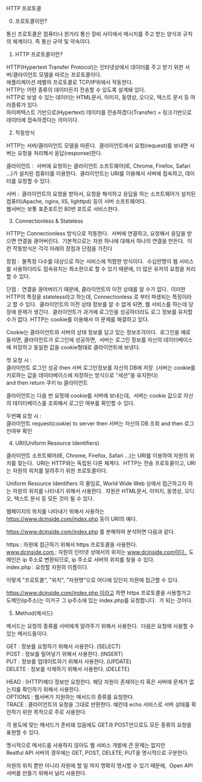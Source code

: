 HTTP 프로토콜

0. 프로토콜이란?

통신 프로토콜은 컴퓨터나 원거리 통신 장비 사이에서 메시지를 주고 받는 양식과 규칙의 체계이다. 즉 통신 규약 및 약속이다.

1. HTTP 프로토콜이란?

HTTP(Hypertext Transfer Protocol)는 인터넷상에서 데이터를 주고 받기 위한 서버/클라이언트 모델을 따르는 프로토콜이다.  
애플리케이션 레벨의 프로토콜로 TCP/IP위에서 작동한다.  
HTTP는 어떤 종류의 데이터든지 전송할 수 있도록 설계돼 있다.  
HTTP로 보낼 수 있는 데이터는 HTML문서, 이미지, 동영상, 오디오, 텍스트 문서 등 여러종류가 있다.  
하이퍼텍스트 기반으로(Hypertext) 데이터를 전송하겠다(Transfer) = 링크기반으로 데이터에 접속하겠다는 의미이다.  
  
2. 작동방식  
  
HTTP는 서버/클라이언트 모델을 따른다.  
클라이언트에서 요청(request)를 보내면 서버는 요청을 처리해서 응답(response)한다.  

클라이언트 :  
서버에 요청하는 클라이언트 소프트웨어(IE, Chrome, Firefox, Safari ...)가 설치된 컴퓨터를 이용한다.  
클라이언트는 URI를 이용해서 서버에 접속하고, 데이터를 요청할 수 있다.

서버 :  
클라이언트의 요청을 받아서, 요청을 해석하고 응답을 하는 소프트웨어가 설치된 컴퓨터(Apache, nginx, IIS, lighttpd) 등이 서버 소프트웨어다.  
웹서버는 보통 표준포트인 80번 포트로 서비스한다.  
  
3. Connectionless & Stateless  
  
HTTP는 Connectionless 방식으로 작동한다.  
서버에 연결하고, 요청해서 응답을 받으면 연결을 끊어버린다.  
기본적으로는 자원 하나에 대해서 하나의 연결을 만든다.  
이런 작동방식은 각각 아래의 장점과 단점을 가진다  
  
장점 :  
불특정 다수를 대상으로 하는 서비스에 적합한 방식이다.  
수십만명이 웹 서비스를 사용하더라도 접속유지는 최소한으로 할 수 있기 때문에, 더 많은 유저의 요청을 처리할 수 있다.  
  
단점 :  
연결을 끊어버리기 때문에, 클라이언트의 이전 상태를 알 수가 없다.  
이러한 HTTP의 특징을 stateless라고 하는데, Connectionless 로 부터 파생되는 특징이라고 할 수 있다.  
클라이언트의 이전 상태 정보를 알 수 없게 되면, 웹 서비스를 하는데 당장에 문제가 생긴다.  
클라이언트가 과거에 로그인을 성공하더라도 로그 정보를 유지할 수가 없다. HTTP는 cookie를 이용해서 이 문제를 해결하고 있다.  
  
Cookie는 클라이언트와 서버의 상태 정보를 담고 있는 정보조각이다.  
로그인을 예로 들자면, 클라이언트가 로그인에 성공하면,  
서버는 로그인 정보를 자신의 데이터베이스에 저장하고 동일한 값을 cookie형태로 클라이언트에 보낸다.  
  
첫 요청 시 :  
클라이언트 로그인 성공 then 서버 로그인정보를 자신의 DB에 저장  
(서버는 cookie를 키로하는 값을 데이터베이스에 저장하는 방식으로 "세션"을 유지한다)  
and then return 쿠키 to 클라이언트  
  
클라이언트는 다음 번 요청때 cookie를 서버에 보내는데,  
서버는 cookie 값으로 자신의 데이터베이스를 조회해서 로그인 여부를 확인할 수 있다.  
  
두번쨰 요청 시 :  
클라이언트 request(cookie) to server then 서버는 자신의 DB 조회 and then 로그인여부 확인  
  
4. URI(Uniform Resource Identifiers)  
  
클라이언트 소프트웨어(IE, Chrome, Firefox, Safari ...)는 URI를 이용하여 자원의 위치를 찾는다.  
URI는 HTTP와는 독립된 다른 체계다.  
HTTP는 전송 프로토콜이고, URI는 자원의 위치를 알려주기 위한 프로토콜이다.  
  
Uniform Resource Identifiers 의 줄임로, World Wide Web 상에서 접근하고자 하는 자원의 위치를 나타내기 위해서 사용한다.  
자원은 HTML문서, 이미지, 동영상, 오디오, 텍스트 문서 등 모든 것이 될 수 있다.  
  
웹페이지의 위치를 나타내기 위해서 사용하는 https://www.dcinside.com/index.php 등이 URI의 예다.  
  
https://www.dcinside.com/index.php 를 분해하여 분석하면 다음과 같다.  
  
https : 자원에 접근하기 위해서 https 프로토콜을 사용한다.  
www.dcinside.com : 자원의 인터넷 상에서의 위치는 www.dcinside.com이다.  
도메인은 ip 주소로 변환되므로, ip 주소로 서버의 위치를 찾을 수 있다.  
index.php : 요청할 자원의 이름이다.  
  
이렇게 "프로토콜", "위치", "자원명"으로 어디에 있던지 자원에 접근할 수 있다.  
  
https://www.dcinside.com/index.php 이라고 하면 https 프로토콜을 사용할거고 도메인(ip주소)는 이거구 그 ip주소에 있는 index.php를 요청합니다.  
가 되는 것이다.  
  
5. Method(메서드)  
  
메서드는 요청의 종류를 서버에게 알려주기 위해서 사용한다.  
다음은 요청에 사용할 수 있는 메서드들이다.  
  
GET : 정보를 요청하기 위해서 사용한다. (SELECT)  
POST : 정보를 밀어넣기 위해서 사용한다. (INSERT)  
PUT : 정보를 업데이트하기 위해서 사용한다. (UPDATE)  
DELETE : 정보를 삭제하기 위해서 사용한다. (DELETE)  
  
HEAD : (HTTP)헤더 정보만 요청한다. 해당 자원이 존재하는지 혹은 서버에 문제가 없는지를 확인하기 위해서 사용한다.  
OPTIONS : 웹서버가 지원하는 메서드의 종류를 요청한다.  
TRACE : 클라이언트의 요청을 그대로 반환한다. 예컨데 echo 서비스로 서버 상태를 확인하기 위한 목적으로 주로 사용한다.  
  
각 용도에 맞는 메서드가 준비돼 있음에도 GET과 POST만으로도 모든 종류의 요청을 표현할 수 있다.  
  
명시적으로 메서드를 사용하지 않아도 웹 서비스 개발에 큰 문제는 없지만  
Restful API 서버의 경우에는 GET, POST, DELETE, PUT을 명시적으로 구분한다.  
  
자원의 위치 뿐만 아니라 자원에 할 일 까지 명확히 명시할 수 있기 때문에,  
Open API 서버를 만들기 위해서 널리 사용한다.  

